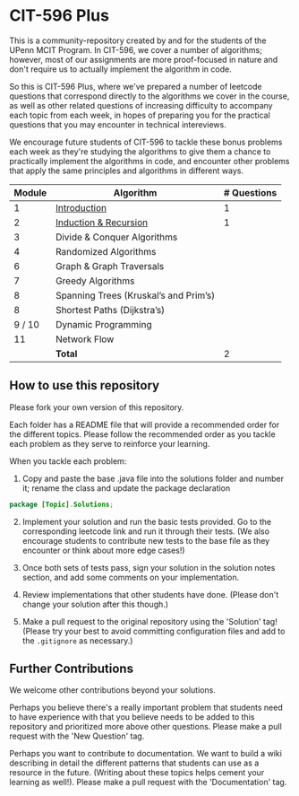# CIT-596 Plus

This is a community-repository created by and for the students of the UPenn MCIT Program. In CIT-596, we cover a number of algorithms; however, most of our assignments are more proof-focused in nature and don't require us to actually implement the algorithm in code.

So this is CIT-596 Plus, where we've prepared a number of leetcode questions that correspond directly to the algorithms we cover in the course, as well as other related questions of increasing difficulty to accompany each topic from each week, in hopes of preparing you for the practical questions that you may encounter in technical intereviews.

We encourage future students of CIT-596 to tackle these bonus problems each week as they're studying the algorithms to give them a chance to practically implement the algorithms in code, and encounter other problems that apply the same principles and algorithms in different ways.

| Module | Algorithm                                           | # Questions |
| ------ | --------------------------------------------------- | ----------- |
| 1      | [Introduction](/src/Introduction)                   | 1           |
| 2      | [Induction & Recursion](/src/InductionAndRecursion) | 1           |
| 3      | Divide & Conquer Algorithms                         |             |
| 4      | Randomized Algorithms                               |             |
| 6      | Graph & Graph Traversals                            |             |
| 7      | Greedy Algorithms                                   |             |
| 8      | Spanning Trees (Kruskal’s and Prim’s)               |             |
| 8      | Shortest Paths (Dijkstra’s)                         |             |
| 9 / 10 | Dynamic Programming                                 |             |
| 11     | Network Flow                                        |             |
|        | **Total**                                           | 2           |

## How to use this repository

Please fork your own version of this repository.

Each folder has a README file that will provide a recommended order for the different topics. Please follow the recommended order as you tackle each problem as they serve to reinforce your learning.

When you tackle each problem:

1. Copy and paste the base .java file into the solutions folder and number it; rename the class and update the package declaration

```java
package [Topic].Solutions;
```

2. Implement your solution and run the basic tests provided. Go to the corresponding leetcode link and run it through their tests. (We also encourage students to contribute new tests to the base file as they encounter or think about more edge cases!)

3. Once both sets of tests pass, sign your solution in the solution notes section, and add some comments on your implementation.

4. Review implementations that other students have done. (Please don't change your solution after this though.)

5. Make a pull request to the original repository using the 'Solution' tag! (Please try your best to avoid committing configuration files and add to the `.gitignore` as necessary.)

## Further Contributions

We welcome other contributions beyond your solutions.

Perhaps you believe there's a really important problem that students need to have experience with that you believe needs to be added to this repository and prioritized more above other questions. Please make a pull request with the 'New Question' tag.

Perhaps you want to contribute to documentation. We want to build a wiki describing in detail the different patterns that students can use as a resource in the future. (Writing about these topics helps cement your learning as well!). Please make a pull request with the 'Documentation' tag.
